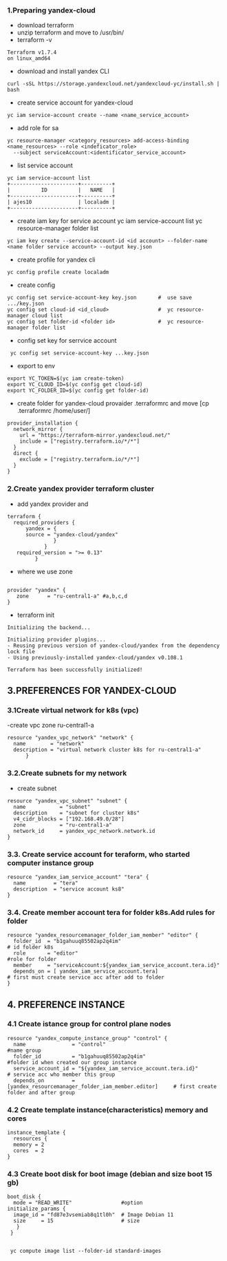 ### 1.Preparing yandex-cloud 

- download terraform 
- unzip terraform and move to /usr/bin/
- terraform -v
```
Terraform v1.7.4
on linux_amd64
```
- download and install yandex CLI
```
curl -sSL https://storage.yandexcloud.net/yandexcloud-yc/install.sh | bash
```
- create service account for yandex-cloud
```
yc iam service-account create --name <name_service_account>
```
- add role for sa
```
yc resource-manager <category_resources> add-access-binding <name_resources> --role <indeficator_role> 
  --subject serviceAccount:<identificator_service_account>
```
- list service account
```
yc iam service-account list
+----------------------+----------+
|          ID          |   NAME   |
+----------------------+----------+
| ajes10               | localadm |
+----------------------+----------+
```
- create iam key for service account
yc iam service-account list <id acc>
yc resource-manager folder list <folder id>
```
yc iam key create --service-account-id <id account> --folder-name <name folder service account> --output key.json
```
- create profile for yandex cli
```
yc config profile create localadm  
```
- create config
```
yc config set service-account-key key.json       #  use save .../key.json
yc config set cloud-id <id_cloud>                #  yc resource-manager cloud list
yc config set folder-id <folder id>              #  yc resource-manager folder list
```
- config set key for serrvice account
```
 yc config set service-account-key ...key.json
```
- export to env
```
export YC_TOKEN=$(yc iam create-token)
export YC_CLOUD_ID=$(yc config get cloud-id)
export YC_FOLDER_ID=$(yc config get folder-id)
```
- create folder for yandex-cloud provaider .terraformrc and move [cp .terraformrc /home/user/]
```
provider_installation {
  network_mirror {
    url = "https://terraform-mirror.yandexcloud.net/"
    include = ["registry.terraform.io/*/*"]
  }
  direct {
    exclude = ["registry.terraform.io/*/*"]
  }
}

```
### 2.Create yandex provider terraform cluster

- add yandex provider and 
```
terraform {
  required_providers {
      yandex = {
      source = "yandex-cloud/yandex"
               }
            } 
   required_version = ">= 0.13"
         }

```
- where we use zone
```

provider "yandex" {
   zone      = "ru-central1-a" #a,b,c,d
}
```
- terraform init
```
Initializing the backend...

Initializing provider plugins...
- Reusing previous version of yandex-cloud/yandex from the dependency lock file
- Using previously-installed yandex-cloud/yandex v0.108.1

Terraform has been successfully initialized!
```
## 3.PREFERENCES FOR YANDEX-CLOUD              
###  3.1Create virtual network for k8s (vpc)
-create vpc zone ru-central1-a
```
resource "yandex_vpc_network" "network" {
  name        = "network"
  description = "virtual network cluster k8s for ru-central1-a"
      }
```
###  3.2.Create subnets for my network
- create subnet 
```
resource "yandex_vpc_subnet" "subnet" {
  name           = "subnet"
  description    = "subnet for cluster k8s"
  v4_cidr_blocks = ["192.168.49.0/28"]
  zone           = "ru-central1-a"
  network_id     = yandex_vpc_network.network.id
}
```
### 3.3. Create service account for teraform, who started computer instance group
```
resource "yandex_iam_service_account" "tera" {
  name         = "tera"
  description  = "service account ks8"
}
```
### 3.4. Create member account tera for folder k8s.Add rules for folder
```
resource "yandex_resourcemanager_folder_iam_member" "editor" {
  folder_id  = "b1gahuuq85502ap2q4im"                                    # id folder k8s
  role       = "editor"                                                  #role for folder
  member     = "serviceAccount:${yandex_iam_service_account.tera.id}"    
  depends_on = [ yandex_iam_service_account.tera]                        # first must create service acc after add to folder
}
```
## 4. PREFERENCE INSTANCE 
### 4.1 Create istance group for control plane nodes
```
resource "yandex_compute_instance_group" "control" {
  name               = "control"                                             #name group
  folder_id          = "b1gahuuq85502ap2q4im"                                #folder id when created our group instance
  service_account_id = "${yandex_iam_service_account.tera.id}"               # service acc who member this group
  depends_on         = [yandex_resourcemanager_folder_iam_member.editor]     # first create folder and after group
```
### 4.2 Create template instance(characteristics) memory and cores
```
instance_template {
  resources {
  memory = 2
  cores  = 2
}
```
### 4.3 Create boot disk for  boot image (debian and size boot 15 gb)
```
boot_disk {
  mode = "READ_WRITE"                #option 
initialize_params {
  image_id = "fd87e3vsemiab8q1tl0h"  # Image Debian 11
  size     = 15                      # size
   }
 }


 yc compute image list --folder-id standard-images
